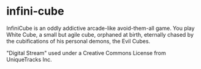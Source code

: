 infini-cube
===========

InfiniCube is an oddly addictive arcade-like avoid-them-all game. You play White Cube, a small but agile cube, orphaned at birth, eternally chased by the cubifications of his personal demons, the Evil Cubes.

"Digital Stream" used under a Creative Commons License from UniqueTracks Inc.
